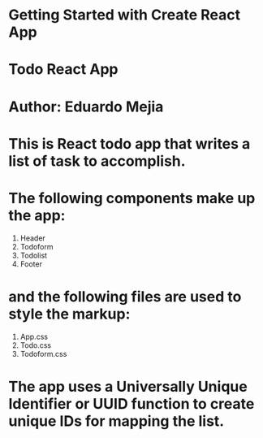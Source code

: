 # Getting Started with Create React App

# Todo React App

# Author: Eduardo Mejia

# This is React todo app that writes a list of task to accomplish.

# The following components make up the app:

1.  Header
2.  Todoform
3.  Todolist
4.  Footer

# and the following files are used to style the markup:

1.  App.css
2.  Todo.css
3.  Todoform.css

# The app uses a Universally Unique Identifier or UUID function to create unique IDs for mapping the list.
